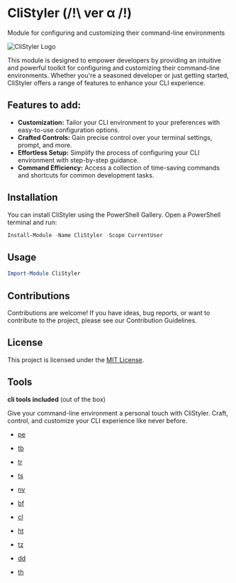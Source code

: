 # CliStyler (/!\ ver α /!\)
 Module for configuring and customizing their command-line environments

![CliStyler Logo](link_to_logo.png)

This module is designed to empower developers by providing an intuitive and powerful toolkit for configuring and customizing their command-line environments. Whether you're a seasoned developer or just getting started, CliStyler offers a range of features to enhance your CLI experience.

## Features to add:

- **Customization:** Tailor your CLI environment to your preferences with easy-to-use configuration options.
- **Crafted Controls:** Gain precise control over your terminal settings, prompt, and more.
- **Effortless Setup:** Simplify the process of configuring your CLI environment with step-by-step guidance.
- **Command Efficiency:** Access a collection of time-saving commands and shortcuts for common development tasks.

## Installation

You can install CliStyler using the PowerShell Gallery. Open a PowerShell terminal and run:

```powershell
Install-Module -Name CliStyler -Scope CurrentUser
```

## Usage

```powershell
Import-Module CliStyler
```

## Contributions

Contributions are welcome! If you have ideas, bug reports, or want to contribute to the project, please see our Contribution Guidelines.

## License

This project is licensed under the [MIT License](https://alainQtec.MIT-license.org).

## Tools

 **cli tools included** (out of the box)

 Give your command-line environment a personal touch with CliStyler. Craft, control, and customize your CLI experience like never before.

- [pe](https://github.com/sdras/project-explorer)

- [tb](https://github.com/klaudiosinani/taskbook)

- [tr](https://transfer.sh/)

- [ts](https://terminalsplash.com/)

- [nv](https://github.com/denisidoro/navi)

- [bf](https://github.com/niieani/bash-oo-framework)

- [cl](https://github.com/replit/clui)

- [ht](https://github.com/htop-dev/htop/releases)

- [tz](https://www.terminalizer.com/)

- [dd](https://thedevdash.com/)

- [th](https://tenhands.app/)
